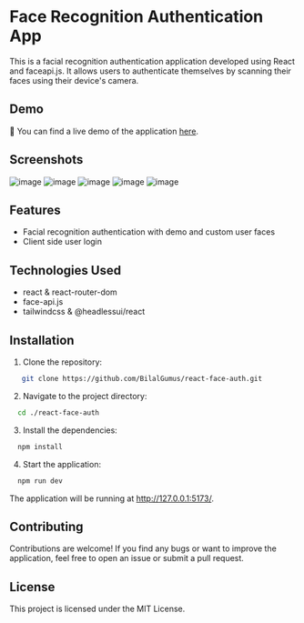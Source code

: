 # Face Recognition Authentication App

This is a facial recognition authentication application developed using React and faceapi.js. It allows users to authenticate themselves by scanning their faces using their device's camera.

## Demo

🔵 You can find a live demo of the application [here](https://react-face-auth.bilalgumus.me/).

## Screenshots

![image](https://github.com/BilalGumus/react-face-auth/assets/57847805/1e08cd49-a7cd-4747-89ee-2998bfc79c7d)
![image](https://github.com/BilalGumus/react-face-auth/assets/57847805/fc9c3dce-3c50-41da-b665-2231a5a651dd)
![image](https://github.com/BilalGumus/react-face-auth/assets/57847805/c5fc475f-d5b2-42ac-9a9e-a9cb03e9bcb3)
![image](https://github.com/BilalGumus/react-face-auth/assets/57847805/ebaf68bd-4145-4c25-995d-2ed03e54dad0)
![image](https://github.com/BilalGumus/react-face-auth/assets/57847805/3db00388-4e68-4493-b5b6-d666f9a3fb07)

## Features

- Facial recognition authentication with demo and custom user faces
- Client side user login

## Technologies Used

- react & react-router-dom
- face-api.js
- tailwindcss & @headlessui/react

## Installation

1. Clone the repository:

```bash
   git clone https://github.com/BilalGumus/react-face-auth.git
```

2. Navigate to the project directory:

```bash
  cd ./react-face-auth
```

3. Install the dependencies:

```bash
  npm install
```

4. Start the application:

```bash
  npm run dev
```

The application will be running at http://127.0.0.1:5173/.

## Contributing
Contributions are welcome! If you find any bugs or want to improve the application, feel free to open an issue or submit a pull request.

## License
This project is licensed under the MIT License.

